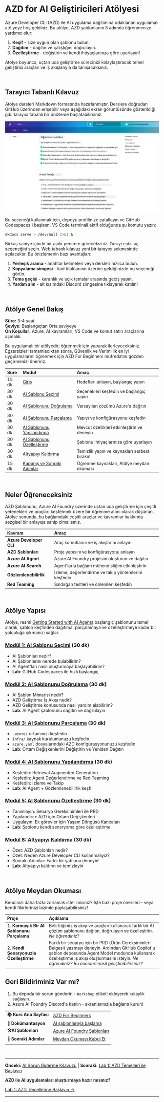 <!--
CO_OP_TRANSLATOR_METADATA:
{
  "original_hash": "9cc966416ab431c38b2ab863884b196c",
  "translation_date": "2025-09-24T14:51:49+00:00",
  "source_file": "workshop/README.md",
  "language_code": "tr"
}
-->
# AZD for AI Geliştiricileri Atölyesi

Azure Developer CLI (AZD) ile AI uygulama dağıtımına odaklanan uygulamalı atölyeye hoş geldiniz. Bu atölye, AZD şablonlarını 3 adımda öğrenmenize yardımcı olur:

1. **Keşif** - size uygun olan şablonu bulun.
1. **Dağıtım** - dağıtın ve çalıştığını doğrulayın.
1. **Özelleştirme** - değiştirin ve kendi ihtiyaçlarınıza göre uyarlayın!

Atölye boyunca, uçtan uca geliştirme sürecinizi kolaylaştıracak temel geliştirici araçları ve iş akışlarıyla da tanışacaksınız.

<br/>

## Tarayıcı Tabanlı Kılavuz

Atölye dersleri Markdown formatında hazırlanmıştır. Derslere doğrudan GitHub üzerinden erişebilir veya aşağıdaki ekran görüntüsünde gösterildiği gibi tarayıcı tabanlı bir önizleme başlatabilirsiniz.

![Workshop](../../../translated_images/workshop.75906f133e6f8ba07ab0302ce17f67ff90f357513f3d4c4bbafa5978b10f058b.tr.png)

Bu seçeneği kullanmak için, depoyu profilinize çatallayın ve GitHub Codespaces'i başlatın. VS Code terminali aktif olduğunda şu komutu yazın:

```bash title="" linenums="0"
mkdocs serve > /dev/null 2>&1 &
```

Birkaç saniye içinde bir açılır pencere göreceksiniz. `Tarayıcıda aç` seçeneğini seçin. Web tabanlı kılavuz yeni bir tarayıcı sekmesinde açılacaktır. Bu önizlemenin bazı avantajları:

1. **Yerleşik arama** - anahtar kelimeleri veya dersleri hızlıca bulun.
1. **Kopyalama simgesi** - kod bloklarının üzerine geldiğinizde bu seçeneği görün.
1. **Tema geçişi** - karanlık ve açık temalar arasında geçiş yapın.
1. **Yardım alın** - alt kısımdaki Discord simgesine tıklayarak katılın!

<br/>

## Atölye Genel Bakış

**Süre:** 3-4 saat  
**Seviye:** Başlangıçtan Orta seviyeye  
**Ön Koşullar:** Azure, AI kavramları, VS Code ve komut satırı araçlarına aşinalık.

Bu uygulamalı bir atölyedir; öğrenmek için yaparak ilerleyeceksiniz. Egzersizleri tamamladıktan sonra, Güvenlik ve Verimlilik en iyi uygulamalarını öğrenmek için AZD For Beginners müfredatını gözden geçirmenizi öneririz.

| Süre | Modül  | Amaç |
|:---|:---|:---|
| 15 dk | [Giriş](docs/instructions/0-Introduction.md) | Hedefleri anlayın, başlangıç yapın |
| 30 dk | [AI Şablonu Seçimi](docs/instructions/1-Select-AI-Template.md) | Seçenekleri keşfedin ve başlangıç yapın | 
| 30 dk | [AI Şablonunu Doğrulama](docs/instructions/2-Validate-AI-Template.md) | Varsayılan çözümü Azure'a dağıtın |
| 30 dk | [AI Şablonunu Parçalama](docs/instructions/3-Deconstruct-AI-Template.md) | Yapıyı ve konfigürasyonu keşfedin |
| 30 dk | [AI Şablonunu Yapılandırma](docs/instructions/4-Configure-AI-Template.md) | Mevcut özellikleri etkinleştirin ve deneyin |
| 30 dk | [AI Şablonunu Özelleştirme](docs/instructions/5-Customize-AI-Template.md) | Şablonu ihtiyaçlarınıza göre uyarlayın |
| 30 dk | [Altyapıyı Kaldırma](docs/instructions/6-Teardown-Infrastructure.md) | Temizlik yapın ve kaynakları serbest bırakın |
| 15 dk | [Kapanış ve Sonraki Adımlar](docs/instructions/7-Wrap-up.md) | Öğrenme kaynakları, Atölye meydan okuması |

<br/>

## Neler Öğreneceksiniz

AZD Şablonunu, Azure AI Foundry üzerinde uçtan uca geliştirme için çeşitli yetenekleri ve araçları keşfetmek üzere bir öğrenme alanı olarak düşünün. Atölye sonunda, bu bağlamdaki çeşitli araçlar ve kavramlar hakkında sezgisel bir anlayışa sahip olmalısınız.

| Kavram  | Amaç |
|:---|:---|
| **Azure Developer CLI** | Araç komutlarını ve iş akışlarını anlayın |
| **AZD Şablonları**| Proje yapısını ve konfigürasyonu anlayın |
| **Azure AI Agent**| Azure AI Foundry projesini oluşturun ve dağıtın |
| **Azure AI Search**| Agent'larla bağlam mühendisliğini etkinleştirin |
| **Gözlemlenebilirlik**| İzleme, değerlendirme ve takip yöntemlerini keşfedin |
| **Red Teaming**| Saldırgan testleri ve önlemleri keşfedin |

<br/>

## Atölye Yapısı

Atölye, resmi [Getting Started with AI Agents](https://github.com/Azure-Samples/get-started-with-ai-agents) başlangıç şablonunu temel alarak, şablon keşfinden dağıtıma, parçalamaya ve özelleştirmeye kadar bir yolculuğa çıkmanızı sağlar.

### [Modül 1: AI Şablonu Seçimi](docs/instructions/1-Select-AI-Template.md) (30 dk)

- AI Şablonları nedir?
- AI Şablonlarını nerede bulabilirim?
- AI Agent'ları nasıl oluşturmaya başlayabilirim?
- **Lab**: GitHub Codespaces ile hızlı başlangıç

### [Modül 2: AI Şablonunu Doğrulama](docs/instructions/2-Validate-AI-Template.md) (30 dk)

- AI Şablon Mimarisi nedir?
- AZD Geliştirme İş Akışı nedir?
- AZD Geliştirme konusunda nasıl yardım alabilirim?
- **Lab**: AI Agent şablonunu dağıtın ve doğrulayın

### [Modül 3: AI Şablonunu Parçalama](docs/instructions/3-Deconstruct-AI-Template.md) (30 dk)

- `.azure/` ortamınızı keşfedin 
- `infra/` kaynak kurulumunuzu keşfedin 
- `azure.yaml` dosyalarındaki AZD konfigürasyonunuzu keşfedin
- **Lab**: Ortam Değişkenlerini Değiştirin ve Yeniden Dağıtın

### [Modül 4: AI Şablonunu Yapılandırma](docs/instructions/4-Configure-AI-Template.md) (30 dk)
- Keşfedin: Retrieval Augmented Generation
- Keşfedin: Agent Değerlendirme ve Red Teaming
- Keşfedin: İzleme ve Takip
- **Lab**: AI Agent + Gözlemlenebilirlik keşfi 

### [Modül 5: AI Şablonunu Özelleştirme](docs/instructions/5-Customize-AI-Template.md) (30 dk)
- Tanımlayın: Senaryo Gereksinimleri ile PRD
- Yapılandırın: AZD için Ortam Değişkenleri
- Uygulayın: Ek görevler için Yaşam Döngüsü Kancaları
- **Lab**: Şablonu kendi senaryoma göre özelleştirme

### [Modül 6: Altyapıyı Kaldırma](docs/instructions/6-Teardown-Infrastructure.md) (30 dk)
- Özet: AZD Şablonları nedir?
- Özet: Neden Azure Developer CLI kullanmalıyız?
- Sonraki Adımlar: Farklı bir şablonu deneyin!
- **Lab**: Altyapıyı kaldırın ve temizleyin

<br/>

## Atölye Meydan Okuması

Kendinizi daha fazla zorlamak ister misiniz? İşte bazı proje önerileri - veya kendi fikirlerinizi bizimle paylaşabilirsiniz!

| Proje | Açıklama |
|:---|:---|
|1. **Karmaşık Bir AI Şablonunu Parçalama** | Belirttiğimiz iş akışı ve araçları kullanarak farklı bir AI çözüm şablonunu dağıtın, doğrulayın ve özelleştirin. _Ne öğrendiniz?_|
|2. **Kendi Senaryonuzla Özelleştirme**  | Farklı bir senaryo için bir PRD (Ürün Gereksinimleri Belgesi) yazmayı deneyin. Ardından GitHub Copilot'u şablon deposunda Agent Model modunda kullanarak özelleştirme iş akışı oluşturmasını isteyin. _Ne öğrendiniz? Bu önerileri nasıl geliştirebilirsiniz?_|
| | |

## Geri Bildiriminiz Var mı?

1. Bu depoda bir sorun gönderin - `Workshop` etiketi ekleyerek kolaylık sağlayın.
1. Azure AI Foundry Discord'a katılın - akranlarınızla bağlantı kurun!


| | | 
|:---|:---|
| **📚 Kurs Ana Sayfası**| [AZD For Beginners](../README.md)|
| **📖 Dokümantasyon** | [AI şablonlarıyla başlama](https://learn.microsoft.com/en-us/azure/ai-foundry/how-to/develop/ai-template-get-started)|
| **🛠️AI Şablonları** | [Azure AI Foundry Şablonları](https://ai.azure.com/templates) |
|**🚀 Sonraki Adımlar** | [Meydan Okumayı Kabul Et](../../../workshop) |
| | |

<br/>

---

**Önceki:** [AI Sorun Giderme Kılavuzu](../docs/troubleshooting/ai-troubleshooting.md) | **Sonraki:** [Lab 1: AZD Temelleri ile Başlayın](../../../workshop/lab-1-azd-basics)

**AZD ile AI uygulamaları oluşturmaya hazır mısınız?**

[Lab 1: AZD Temellerine Başlayın →](./lab-1-azd-basics/README.md)

---

